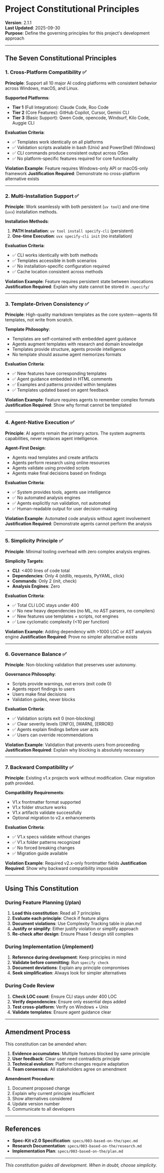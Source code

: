 # Project Constitutional Principles

**Version**: 2.1.1  
**Last Updated**: 2025-09-30  
**Purpose**: Define the governing principles for this project's development approach

<!-- 
AGENT GUIDANCE:
These principles guide ALL development decisions. When creating plans or implementing features:
1. Evaluate each principle for the current work
2. Document any deviations in plan.md Complexity Tracking
3. Provide clear justification for any principle violations
4. Seek simpler alternatives before accepting complexity
-->

---

## The Seven Constitutional Principles

### 1. Cross-Platform Compatibility ✅

**Principle**: Support all 10 major AI coding platforms with consistent behavior across Windows, macOS, and Linux.

**Supported Platforms**:
- **Tier 1** (Full Integration): Claude Code, Roo Code
- **Tier 2** (Core Features): GitHub Copilot, Cursor, Gemini CLI
- **Tier 3** (Basic Support): Qwen Code, opencode, Windsurf, Kilo Code, Auggie CLI

**Evaluation Criteria**:
- ✅ Templates work identically on all platforms
- ✅ Validation scripts available in bash (Unix) and PowerShell (Windows)
- ✅ CLI commands produce consistent output across OSes
- ✅ No platform-specific features required for core functionality

**Violation Example**: Feature requires Windows-only API or macOS-only framework
**Justification Required**: Demonstrate no cross-platform alternative exists

---

### 2. Multi-Installation Support ✅

**Principle**: Work seamlessly with both persistent (`uv tool`) and one-time (`uvx`) installation methods.

**Installation Methods**:
1. **PATH Installation**: `uv tool install specify-cli` (persistent)
2. **One-time Execution**: `uvx specify-cli init` (no installation)

**Evaluation Criteria**:
- ✅ CLI works identically with both methods
- ✅ Templates accessible in both scenarios
- ✅ No installation-specific configuration required
- ✅ Cache location consistent across methods

**Violation Example**: Feature requires persistent state between invocations
**Justification Required**: Explain why state cannot be stored in `.specify/`

---

### 3. Template-Driven Consistency ✅

**Principle**: High-quality markdown templates as the core system—agents fill templates, not write from scratch.

**Template Philosophy**:
- Templates are self-contained with embedded agent guidance
- Agents augment templates with research and domain knowledge
- Templates provide structure, agents provide intelligence
- No template should assume agent memorizes formats

**Evaluation Criteria**:
- ✅ New features have corresponding templates
- ✅ Agent guidance embedded in HTML comments
- ✅ Examples and patterns provided within templates
- ✅ Templates updated based on agent feedback

**Violation Example**: Feature requires agents to remember complex formats
**Justification Required**: Show why format cannot be templated

---

### 4. Agent-Native Execution ✅

**Principle**: AI agents remain the primary actors. The system augments capabilities, never replaces agent intelligence.

**Agent-First Design**:
- Agents read templates and create artifacts
- Agents perform research using online resources
- Agents validate using provided scripts
- Agents make final decisions based on findings

**Evaluation Criteria**:
- ✅ System provides tools, agents use intelligence
- ✅ No automated analysis engines
- ✅ Agents explicitly run validation, not automated
- ✅ Human-readable output for user decision-making

**Violation Example**: Automated code analysis without agent involvement
**Justification Required**: Demonstrate agents cannot perform the analysis

---

### 5. Simplicity Principle ✅

**Principle**: Minimal tooling overhead with zero complex analysis engines.

**Simplicity Targets**:
- **CLI**: <400 lines of code total
- **Dependencies**: Only 4 (stdlib, requests, PyYAML, click)
- **Commands**: Only 2 (init, check)
- **Analysis Engines**: Zero

**Evaluation Criteria**:
- ✅ Total CLI LOC stays under 400
- ✅ No new heavy dependencies (no ML, no AST parsers, no compilers)
- ✅ New features use templates + scripts, not engines
- ✅ Low cyclomatic complexity (<10 per function)

**Violation Example**: Adding dependency with >1000 LOC or AST analysis engine
**Justification Required**: Prove no simpler alternative exists

---

### 6. Governance Balance ✅

**Principle**: Non-blocking validation that preserves user autonomy.

**Governance Philosophy**:
- Scripts provide warnings, not errors (exit code 0)
- Agents report findings to users
- Users make final decisions
- Validation guides, never blocks

**Evaluation Criteria**:
- ✅ Validation scripts exit 0 (non-blocking)
- ✅ Clear severity levels ([INFO], [WARN], [ERROR])
- ✅ Agents explain findings before user acts
- ✅ Users can override recommendations

**Violation Example**: Validation that prevents users from proceeding
**Justification Required**: Explain why blocking is absolutely necessary

---

### 7. Backward Compatibility ✅

**Principle**: Existing v1.x projects work without modification. Clear migration path provided.

**Compatibility Requirements**:
- V1.x frontmatter format supported
- V1.x folder structure works
- V1.x artifacts validate successfully
- Optional migration to v2.x enhancements

**Evaluation Criteria**:
- ✅ V1.x specs validate without changes
- ✅ V1.x folder patterns recognized
- ✅ No forced breaking changes
- ✅ Migration guide available

**Violation Example**: Required v2.x-only frontmatter fields
**Justification Required**: Show why backward compatibility impossible

---

## Using This Constitution

### During Feature Planning (/plan)

1. **Load this constitution**: Read all 7 principles
2. **Evaluate each principle**: Check if feature aligns
3. **Document violations**: Use Complexity Tracking table in plan.md
4. **Justify or simplify**: Either justify violation or simplify approach
5. **Re-check after design**: Ensure Phase 1 design still complies

### During Implementation (/implement)

1. **Reference during development**: Keep principles in mind
2. **Validate before committing**: Run `specify check`
3. **Document deviations**: Explain any principle compromises
4. **Seek simplification**: Always look for simpler alternatives

### During Code Review

1. **Check LOC count**: Ensure CLI stays under 400 LOC
2. **Verify dependencies**: Ensure only essential deps added
3. **Test cross-platform**: Verify on Windows + Unix
4. **Validate templates**: Ensure agent guidance clear

---

## Amendment Process

This constitution can be amended when:

1. **Evidence accumulates**: Multiple features blocked by same principle
2. **User feedback**: Clear user need contradicts principle
3. **Technical evolution**: Platform changes require adaptation
4. **Team consensus**: All stakeholders agree on amendment

**Amendment Procedure**:
1. Document proposed change
2. Explain why current principle insufficient
3. Show alternatives considered
4. Update version number
5. Communicate to all developers

---

## References

- **Spec-Kit v2.0 Specification**: `specs/003-based-on-the/spec.md`
- **Research Documentation**: `specs/003-based-on-the/research.md`
- **Implementation Plan**: `specs/003-based-on-the/plan.md`

---

*This constitution guides all development. When in doubt, choose simplicity.*
